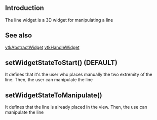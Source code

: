## Introduction

The line widget is a 3D widget for manipulating a line

## See also

[vtkAbstractWidget](./Interaction_Widgets_AbstractWidget.html)
[vtkHandleWidget](./Interaction_Widgets_HandleWidget.html)

## setWidgetStateToStart() (DEFAULT)

It defines that it's the user who places manually the two extremity of the line.
Then, the user can manipulate the line

## setWidgetStateToManipulate()

It defines that the line is already placed in the view.
Then, the use can manipulate the line